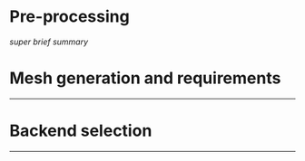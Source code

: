 # Pre-processing
*super brief summary*

# Mesh generation and requirements
---

# Backend selection
---